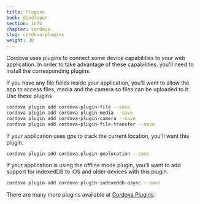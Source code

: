 ```yaml
---
title: Plugins
book: developer
section: info
chapter: cordova
slug: cordova-plugins
weight: 30
---
```

Cordova uses plugins to connect some device capabilities to your web application. In order to take advantage of these capabilities, you'll need to install the corresponding plugins.

If you have any file fields inside your application, you'll want to allow the app to access files, media and the camera so files can be uploaded to it. Use these plugins

```bash
cordova plugin add cordova-plugin-file --save
cordova plugin add cordova-plugin-media --save
cordova plugin add cordova-plugin-camera --save
cordova plugin add cordova-plugin-file-transfer --save
```

If your application uses gps to track the current location, you'll want this plugin.

```bash
cordova plugin add cordova-plugin-geolocation --save
```

If your application is using the offline mode plugin, you'll want to add support for indexedDB to iOS and older devices with this plugin.

```bash
cordova plugin add cordova-plugin-indexeddb-async --save
```

There are many more plugins available at [Cordova Plugins](https://cordova.apache.org/plugins/).
